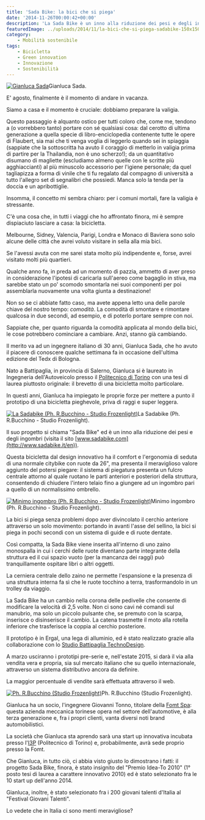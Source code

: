 ```yaml
---
title: 'Sada Bike: la bici che si piega'
date: '2014-11-26T00:00:42+00:00'
description: 'La Sada Bike è un inno alla riduzione dei pesi e degli ingombri.'
featuredImage: ../uploads/2014/11/la-bici-che-si-piega-sadabike-150x150.jpg
category:
    - Mobilità sostenibile
tags:
    - Bicicletta
    - Green innovation
    - Innovazione
    - Sostenibilità
---
```



[![Gianluca Sada](../uploads/2014/12/sada-300x217.jpg)](https://myhumus.com/wp-content/uploads/2014/12/sada.jpg)Gianluca Sada.

E' agosto, finalmente è il momento di andare in vacanza.

Siamo a casa e il momento è cruciale: dobbiamo preparare la valigia.

Questo passaggio è alquanto ostico per tutti coloro che, come me, tendono a (o vorrebbero tanto) portare con sé qualsiasi cosa: dal cerotto di ultima generazione a quella specie di libro-enciclopedia contenente tutte le opere di Flaubert, sia mai che ti venga voglia di leggerlo quando sei in spiaggia (sappiate che la sottoscritta ha avuto il coraggio di metterlo in valigia prima di partire per la Thailandia, non è uno scherzo!); da un quantitativo disumano di magliette (escludiamo almeno quelle con le scritte più agghiaccianti) al più minuscolo accessorio per l'igiene personale; da quel tagliapizza a forma di vinile che ti fu regalato dal compagno di università a tutto l'allegro set di segnalibri che possiedi. Manca solo la tenda per la doccia e un apribottiglie.

Insomma, il concetto mi sembra chiaro: per i comuni mortali, fare la valigia è stressante.

C'è una cosa che, in tutti i viaggi che ho affrontato finora, mi è sempre dispiaciuto lasciare a casa: la bicicletta.

Melbourne, Sidney, Valencia, Parigi, Londra e Monaco di Baviera sono solo alcune delle città che avrei voluto visitare in sella alla mia bici.

Se l'avessi avuta con me sarei stata molto più indipendente e, forse, avrei visitato molti più quartieri.

Qualche anno fa, in preda ad un momento di pazzia, ammetto di aver preso in considerazione l'ipotesi di caricarla sull'aereo come bagaglio in stiva, ma sarebbe stato un po' scomodo smontarla nei suoi componenti per poi assemblarla nuovamente una volta giunta a destinazione!

Non so se ci abbiate fatto caso, ma avete appena letto una delle parole chiave del nostro tempo: *comodità*. La comodità di smontare e rimontare qualcosa in due secondi, ad esempio, e di poterlo portare sempre con noi.

Sappiate che, per quanto riguarda la comodità applicata al mondo della bici, le cose potrebbero cominciare a cambiare. Anzi, stanno già cambiando.

Il merito va ad un ingegnere italiano di 30 anni, Gianluca Sada, che ho avuto il piacere di conoscere qualche settimana fa in occasione dell'ultima edizione del Tedx di Bologna.

Nato a Battipaglia, in provincia di Salerno, Gianluca si è laureato in Ingegneria dell'Autoveicolo presso il [Politecnico di Torino](http://www.polito.it) con una tesi di laurea piuttosto originale: il brevetto di una bicicletta molto particolare.

In questi anni, Gianluca ha impiegato le proprie forze per mettere a punto il prototipo di una bicicletta pieghevole, priva di raggi e super leggera.

[![La Sadabike (Ph. R.Bucchino - Studio Frozenlight)](../uploads/2014/12/sadabike-300x199.jpg)](https://myhumus.com/wp-content/uploads/2014/12/sadabike.jpg)La Sadabike (Ph. R.Bucchino - Studio Frozenlight).

Il suo progetto si chiama "Sada Bike" ed è un inno alla riduzione dei pesi e degli ingombri (visita il sito [www.sadabike.com](http://www.sadabike.it/en)).

Questa bicicletta dal design innovativo ha il comfort e l'ergonomia di seduta di una normale citybike con ruote da 26", ma presenta il meraviglioso valore aggiunto del potersi piegare: il sistema di piegatura presenta un fulcro centrale attorno al quale ruotano le parti anteriori e posteriori della struttura, consentendo di chiudere l'intero telaio fino a giungere ad un ingombro pari a quello di un normalissimo ombrello.

[![Minimo ingombro (Ph. R.Bucchino - Studio Frozenlight)](../uploads/2014/12/ombrello-200x300.jpg)](https://myhumus.com/wp-content/uploads/2014/12/ombrello.jpg)Minimo ingombro (Ph. R.Bucchino - Studio Frozenlight).

La bici si piega senza problemi dopo aver divincolato il cerchio anteriore attraverso un solo movimento: portando in avanti l'asse del sellino, la bici si piega in pochi secondi con un sistema di guide e di ruote dentate.

Così compatta, la Sada Bike viene inserita all'interno di uno zaino monospalla in cui i cerchi delle ruote diventano parte integrante della struttura ed il cui spazio vuoto (per la mancanza dei raggi) può tranquillamente ospitare libri o altri oggetti.

La cerniera centrale dello zaino ne permette l'espansione e la presenza di una struttura interna fa sì che le ruote tocchino a terra, trasformandolo in un trolley da viaggio.

La Sada Bike ha un cambio nella corona delle pedivelle che consente di modificare la velocità di 2,5 volte. Non ci sono cavi né comandi sul manubrio, ma solo un piccolo pulsante che, se premuto con la scarpa, inserisce o disinserisce il cambio. La catena trasmette il moto alla rotella inferiore che trasferisce la coppia al cerchio posteriore.

Il prototipo è in Ergal, una lega di alluminio, ed è stato realizzato grazie alla collaborazione con lo [Studio Battipaglia TechnoDesign](http://www.technodesign.it).

A marzo usciranno i prototipi pre-serie e, nell'estate 2015, si darà il via alla vendita vera e propria, sia sul mercato italiano che su quello internazionale, attraverso un sistema distributivo ancora da definire.

La maggior percentuale di vendite sarà effettuata attraverso il web.

[![Ph. R.Bucchino (Studio Frozenlight)](../uploads/2014/12/stanga-300x200.jpg)](https://myhumus.com/wp-content/uploads/2014/12/stanga.jpg)Ph. R.Bucchino (Studio Frozenlight).

Gianluca ha un socio, l'ingegnere Giovanni Tonno, titolare della [Fomt Spa](http://www.fomt.it): questa azienda meccanica torinese opera nel settore dell'automotive, è alla terza generazione e, fra i propri clienti, vanta diversi noti brand automobilistici.

La società che Gianluca sta aprendo sarà una start up innovativa incubata presso l'[I3P](http://www.i3p.it) (Politecnico di Torino) e, probabilmente, avrà sede proprio presso la Fomt.

Che Gianluca, in tutto ciò, ci abbia visto giusto lo dimostrano i fatti: il progetto Sada Bike, finora, è stato insignito del "Premio Idea-To 2010" (1° posto tesi di laurea a carattere innovativo 2010) ed è stato selezionato fra le 10 start up dell'anno 2014.

Gianluca, inoltre, è stato selezionato fra i 200 giovani talenti d'Italia al "Festival Giovani Talenti".

Lo vedete che in Italia ci sono menti meravigliose?


